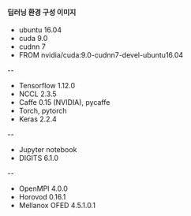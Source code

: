 #### 딥러닝 환경 구성 이미지 

- ubuntu 16.04
- cuda 9.0
- cudnn 7
- FROM nvidia/cuda:9.0-cudnn7-devel-ubuntu16.04 

--

- Tensorflow 1.12.0
- NCCL 2.3.5
- Caffe 0.15 (NVIDIA), pycaffe
- Torch, pytorch
- Keras 2.2.4

--

- Jupyter notebook
- DIGITS 6.1.0

--

- OpenMPI 4.0.0
- Horovod 0.16.1
- Mellanox OFED 4.5.1.0.1

